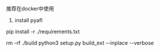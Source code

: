 
推荐在docker中使用


1. install pyafl 


pip install -r ./requirements.txt

rm -rf ./build
python3 setup.py build_ext --inplace --verbose



